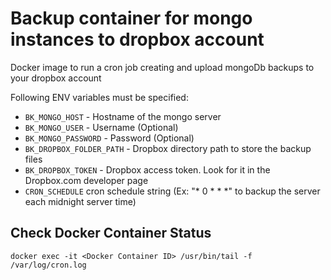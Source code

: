 # Backup container for mongo instances to dropbox account

Docker image to run a cron job creating and upload mongoDb backups to your dropbox account

Following ENV variables must be specified:
 - `BK_MONGO_HOST` - Hostname of the mongo server
 - `BK_MONGO_USER` - Username (Optional)
 - `BK_MONGO_PASSWORD` - Password (Optional)
 - `BK_DROPBOX_FOLDER_PATH` - Dropbox directory path to store the backup files 
 - `BK_DROPBOX_TOKEN` - Dropbox access token. Look for it in the Dropbox.com developer page
 - `CRON_SCHEDULE` cron schedule string (Ex: "* 0 * * *" to backup the server each midnight server time)

## Check Docker Container Status
    docker exec -it <Docker Container ID> /usr/bin/tail -f /var/log/cron.log
